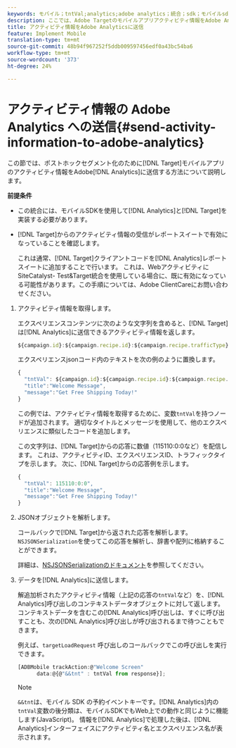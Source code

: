 ```yaml
---
keywords: モバイル；tntVal;analytics;adobe analytics；統合；sdk；モバイルsdk;
description: ここでは、Adobe Targetのモバイルアプリアクティビティ情報をAdobe Analyticsに送信してポストアホックセグメントを作成する方法について説明します。
title: アクティビティ情報をAdobe Analyticsに送信
feature: Implement Mobile
translation-type: tm+mt
source-git-commit: 48b94f967252f5ddb009597456edf0a43bc54ba6
workflow-type: tm+mt
source-wordcount: '373'
ht-degree: 24%

---
```



# アクティビティ情報の Adobe Analytics への送信{#send-activity-information-to-adobe-analytics}

この節では、ポストホックセグメント化のために[!DNL Target]モバイルアプリのアクティビティ情報をAdobe[!DNL Analytics]に送信する方法について説明します。

**前提条件**

* この統合には、モバイルSDKを使用して[!DNL Analytics]と[!DNL Target]を実装する必要があります。
* [!DNL Target]からのアクティビティ情報の受信がレポートスイートで有効になっていることを確認します。

   これは通常、[!DNL Target]クライアントコードを[!DNL Analytics]レポートスイートに追加することで行います。 これは、WebアクティビティにSiteCatalyst- Test&amp;Target統合を使用している場合に、既に有効になっている可能性があります。この手順については、Adobe ClientCareにお問い合わせください。

1. アクティビティ情報を取得します。

   エクスペリエンスコンテンツに次のような文字列を含めると、[!DNL Target]は[!DNL Analytics]に送信できるアクティビティ情報を返します。

   ```javascript
   ${campaign.id}:${campaign.recipe.id}:${campaign.recipe.trafficType}
   ```

   エクスペリエンスjsonコード内のテキストを次の例のように置換します。

   ```javascript
   { 
     "tntVal": ${campaign.id}:${campaign.recipe.id}:${campaign.recipe.trafficType}", 
     "title":"Welcome Message", 
     "message":"Get Free Shipping Today!" 
   }
   ```

   この例では、アクティビティ情報を取得するために、変数`tntVal`を持つノードが追加されます。 適切なタイトルとメッセージを使用して、他のエクスペリエンスに類似したコードを追加します。

   この文字列は、[!DNL Target]からの応答に数値（115110:0:0など）を配信します。 これは、アクティビティID、エクスペリエンスID、トラフィックタイプを示します。 次に、[!DNL Target]からの応答例を示します。

   ```javascript
   { 
     "tntVal": 115110:0:0", 
     "title":"Welcome Message", 
     "message":"Get Free Shipping Today!" 
   }
   ```

1. JSONオブジェクトを解析します。

   コールバックで[!DNL Target]から返された応答を解析します。 `NSJSONSerialization`を使ってこの応答を解析し、辞書や配列に格納することができます。

   詳細は、[NSJSONSerializationのドキュメント](https://developer.apple.com/library/ios/documentation/Foundation/Reference/NSJSONSerialization_Class/#//apple_ref/occ/clm/NSJSONSerialization/JSONObjectWithData:options:error)を参照してください。

1. データを[!DNL Analytics]に送信します。

   解追加析されたアクティビティ情報（上記の応答の`tntVal`など）を、[!DNL Analytics]呼び出しのコンテキストデータオブジェクトに対して返します。 コンテキストデータを含むこの[!DNL Analytics]呼び出しは、すぐに呼び出すことも、次の[!DNL Analytics]呼び出しが呼び出されるまで待つこともできます。

   例えば、`targetLoadRequest` 呼び出しのコールバックでこの呼び出しを実行できます。

   ```javascript
   [ADBMobile trackAction:@"Welcome Screen"  
         data:@{@"&&tnt" : tntVal from response}];
   ```

   >[!NOTE]
   >
   >`&&tnt`は、モバイル SDK の予約イベントキーです。[!DNL Analytics]内の`tntVal`変数の後分類は、モバイルSDKでもWeb上での動作と同じように機能します(JavaScript)。 情報を[!DNL Analytics]で処理した後は、[!DNL Analytics]インターフェイスにアクティビティ名とエクスペリエンス名が表示されます。

